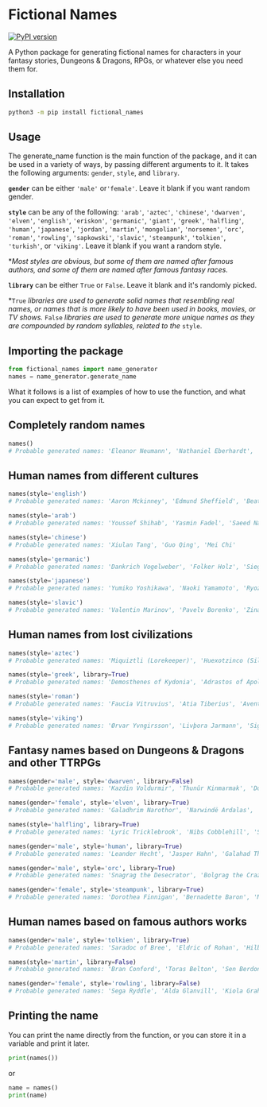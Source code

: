 # Fictional Names

[![PyPI version](https://d25lcipzij17d.cloudfront.net/badge.svg?id=py&r=r&ts=1683906897&type=6e&v=0.1.1&x2=0)](https://pypi.org/project/fictional-names/)

A Python package for generating fictional names for characters in your fantasy stories, Dungeons & Dragons, RPGs, or whatever else you need them for.

## Installation

```bash
python3 -m pip install fictional_names
```
## Usage

The generate_name function is the main function of the package, and it can be used in a variety of ways, by passing different arguments to it. It takes the following arguments: `gender`, `style`, and `library`.

**`gender`** can be either `'male'` or`'female'`. Leave it blank if you want random gender.

**`style`** can be any of the following: `'arab'`, `'aztec'`, `'chinese'`, `'dwarven'`, `'elven'`, `'english'`, `'eriskon'`, `'germanic'`, `'giant'`, `'greek'`, `'halfling'`, `'human'`, `'japanese'`, `'jordan'`, `'martin'`, `'mongolian'`, `'norsemen'`, `'orc'`, `'roman'`, `'rowling'`, `'sapkowski'`, `'slavic'`, `'steampunk'`, `'tolkien'`, `'turkish'`, or `'viking'`. Leave it blank if you want a random style.

**Most styles are obvious, but some of them are named after famous authors, and some of them are named after famous fantasy races.*

**`library`** can be either `True` or `False`. Leave it blank and it's randomly picked. 

*`True` *libraries are used to generate solid names that resembling real names, or names that is more likely to have been used in books, movies, or TV shows.* `False` *libraries are used to generate more unique names as they are compounded by random syllables, related to the* `style`.

## Importing the package
```python
from fictional_names import name_generator
names = name_generator.generate_name
```

What it follows is a list of examples of how to use the function, and what you can expect to get from it.

## Completely random names
```python
names()
# Probable generated names: 'Eleanor Neumann', 'Nathaniel Eberhardt', 'Yolotzintli (Ethereal Mist)', 'Isabeau of Rhovanion', 'Barthanes al'Tealdar', 'Arabella Bryce', 'Sicilia Lucretillus', 'Orggol the Ruiner', 'Bolbo Honeydew', 'Gerda Einarsdottir', 'Ganoes Untor'
```

## Human names from different cultures
```python
names(style='english')
# Probable generated names: 'Aaron Mckinney', 'Edmund Sheffield', 'Beatrix Moss'

names(style='arab')
# Probable generated names: 'Youssef Shihab', 'Yasmin Fadel', 'Saeed Nader'

names(style='chinese')
# Probable generated names: 'Xiulan Tang', 'Guo Qing', 'Mei Chi'

names(style='germanic')
# Probable generated names: 'Dankrich Vogelweber', 'Folker Holz', 'Siegfried Wiedemann'

names(style='japanese')
# Probable generated names: 'Yumiko Yoshikawa', 'Naoki Yamamoto', 'Ryozo Nagano'

names(style='slavic')
# Probable generated names: 'Valentin Marinov', 'Pavelv Borenko', 'Zina Kovačević'
```
## Human names from lost civilizations
```python
names(style='aztec')
# Probable generated names: 'Miquiztli (Lorekeeper)', 'Huexotzinco (Silver Mist)', 'Callitli Tlanitl'

names(style='greek', library=True)
# Probable generated names: 'Demosthenes of Kydonia', 'Adrastos of Apollonia', 'Kallisto of Larissa'

names(style='roman')
# Probable generated names: 'Faucia Vitruvius', 'Atia Tiberius', 'Aventinus Calpurnius'

names(style='viking')
# Probable generated names: 'Ørvar Yvngirsson', 'Livþora Jarmann', 'Siggyða Norrav'
```

## Fantasy names based on Dungeons & Dragons and other TTRPGs
```python
names(gender='male', style='dwarven', library=False)
# Probable generated names: 'Kazdin Voldurmir', 'Thunûr Kinmarmak', 'Dorgǎrn Bǎlthrak'

names(gender='female', style='elven', library=True)
# Probable generated names: 'Galadhrim Narothor', 'Narwindë Ardalas', 'Ermalinde Nimrith'

names(style='halfling', library=True)
# Probable generated names: 'Lyric Tricklebrook', 'Nibs Cobblehill', 'Sylvia Wildflower'

names(gender='male', style='human', library=True)
# Probable generated names: 'Leander Hecht', 'Jasper Hahn', 'Galahad Thiele'

names(gender='male', style='orc', library=True)
# Probable generated names: 'Snagrag the Desecrator', 'Bolgrag the Crazed', 'Thak the Deathbringer'

names(gender='female', style='steampunk', library=True)
# Probable generated names: 'Dorothea Finnigan', 'Bernadette Baron', 'Mathilda Tarleton'
```

## Human names based on famous authors works
```python
names(gender='male', style='tolkien', library=True)
# Probable generated names: 'Saradoc of Bree', 'Eldric of Rohan', 'Hilbert of Dol Guldur'

names(style='martin', library=False)
# Probable generated names: 'Bran Conford', 'Toras Belton', 'Sen Berdon'

names(gender='female', style='rowling', library=False)
# Probable generated names: 'Sega Ryddle', 'Alda Glanvill', 'Kiola Graham'
```

## Printing the name
You can print the name directly from the function, or you can store it in a variable and print it later.
```python
print(names())
```
or
```python
name = names()
print(name)
```
